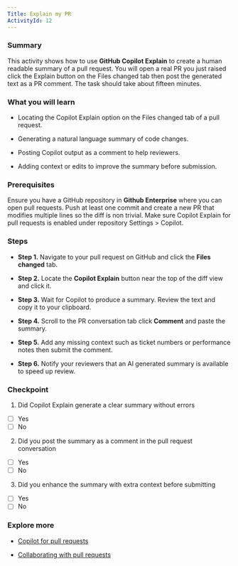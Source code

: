 ```yaml
---
Title: Explain my PR
ActivityId: 12
---
```


### Summary

This activity shows how to use **GitHub Copilot Explain** to create a human readable summary of a pull request. You will open a real PR you just raised click the Explain button on the Files changed tab then post the generated text as a PR comment. The task should take about fifteen minutes.

### What you will learn

- Locating the Copilot Explain option on the Files changed tab of a pull request.

- Generating a natural language summary of code changes.

- Posting Copilot output as a comment to help reviewers.

- Adding context or edits to improve the summary before submission.

### Prerequisites

Ensure you have a GitHub repository in **Github Enterprise** where you can open pull requests. Push at least one commit and create a new PR that modifies multiple lines so the diff is non trivial. Make sure Copilot Explain for pull requests is enabled under repository Settings > Copilot.

### Steps

- **Step 1.** Navigate to your pull request on GitHub and click the **Files changed** tab.

- **Step 2.** Locate the **Copilot Explain** button near the top of the diff view and click it.

- **Step 3.** Wait for Copilot to produce a summary. Review the text and copy it to your clipboard.

- **Step 4.** Scroll to the PR conversation tab click **Comment** and paste the summary.

- **Step 5.** Add any missing context such as ticket numbers or performance notes then submit the comment.

- **Step 6.** Notify your reviewers that an AI generated summary is available to speed up review.

### Checkpoint

1. Did Copilot Explain generate a clear summary without errors

- [ ] Yes
- [ ] No

2. Did you post the summary as a comment in the pull request conversation

- [ ] Yes
- [ ] No

3. Did you enhance the summary with extra context before submitting

- [ ] Yes
- [ ] No

### Explore more

- [Copilot for pull requests](https://docs.github.com/en/copilot/responsible-use-of-github-copilot-features/responsible-use-of-github-copilot-pull-request-summaries)

- [Collaborating with pull requests](https://docs.github.com/en/github/collaborating-with-pull-requests)
